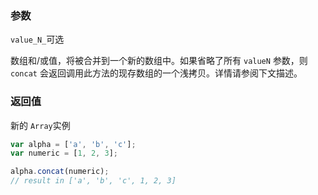 ### 参数

`value_N_`可选

数组和/或值，将被合并到一个新的数组中。如果省略了所有  `valueN`  参数，则  `concat`  会返回调用此方法的现存数组的一个浅拷贝。详情请参阅下文描述。

### 返回值

新的  `Array`实例

```js
var alpha = ['a', 'b', 'c'];
var numeric = [1, 2, 3];

alpha.concat(numeric);
// result in ['a', 'b', 'c', 1, 2, 3]
```
<!--stackedit_data:
eyJoaXN0b3J5IjpbLTM3NzA5NjgyOF19
-->